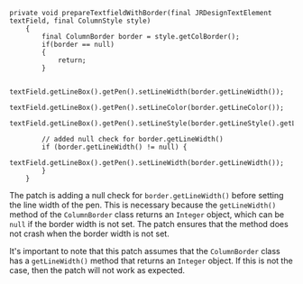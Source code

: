 ```
private void prepareTextfieldWithBorder(final JRDesignTextElement textField, final ColumnStyle style)
	{
		final ColumnBorder border = style.getColBorder();
		if(border == null)
		{
			return;
		}
		
		textField.getLineBox().getPen().setLineWidth(border.getLineWidth());
		textField.getLineBox().getPen().setLineColor(border.getLineColor());
		textField.getLineBox().getPen().setLineStyle(border.getLineStyle().getLineStyleEnum());
		
		// added null check for border.getLineWidth()
		if (border.getLineWidth() != null) {
			textField.getLineBox().getPen().setLineWidth(border.getLineWidth());
		}
	}
```
The patch is adding a null check for `border.getLineWidth()` before setting the line width of the pen. This is necessary because the `getLineWidth()` method of the `ColumnBorder` class returns an `Integer` object, which can be `null` if the border width is not set. The patch ensures that the method does not crash when the border width is not set.

It's important to note that this patch assumes that the `ColumnBorder` class has a `getLineWidth()` method that returns an `Integer` object. If this is not the case, then the patch will not work as expected.